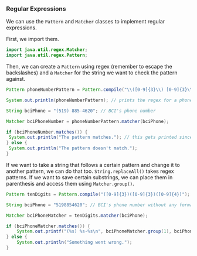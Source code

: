 ### Regular Expressions

We can use the `Pattern` and `Matcher` classes to implement regular expressions.

First, we import them.

```java
import java.util.regex.Matcher;
import java.util.regex.Pattern;
```

Then, we can create a `Pattern` using regex (remember to escape the backslashes) and a `Matcher` for the string we want to check the pattern against.

```java
Pattern phoneNumberPattern = Pattern.compile("\\([0-9]{3}\\) [0-9]{3}\\-[0-9]{4}"); // this is the pattern for phone numbers that looks like this: (___) ___-___

System.out.println(phoneNumberPattern); // prints the regex for a phone number: \([0-9]{3}\) [0-9]{3}\-[0-9]{4}

String bciPhone = "(519) 885-4620"; // BCI's phone number

Matcher bciPhoneNumber = phoneNumberPattern.matcher(bciPhone);

if (bciPhoneNumber.matches()) {
 System.out.println("The pattern matches."); // this gets printed since BCI's phone number is written with the same pattern
} else {
 System.out.println("The pattern doesn't match.");
}
```

If we want to take a string that follows a certain pattern and change it to another pattern, we can do that too. `String.replaceAll()` takes regex patterns. If we want to save certain substrings, we can place them in parenthesis and access them using `Matcher.group()`.

```java
Pattern tenDigits = Pattern.compile("([0-9]{3})([0-9]{3})([0-9]{4})"); // 3 digits (first group), then 3 digits (second group), then 4 digits (third group)

String bciPhone = "5198854620"; // BCI's phone number without any formatting

Matcher bciPhoneMatcher = tenDigits.matcher(bciPhone);

if (bciPhoneMatcher.matches()) {
    System.out.printf("(%s) %s-%s\n", bciPhoneMatcher.group(1), bciPhoneMatcher.group(2), bciPhoneMatcher.group(3)); // prints the phone number in the pattern (___) ___-___
} else {
    System.out.println("Something went wrong.");
}
```
